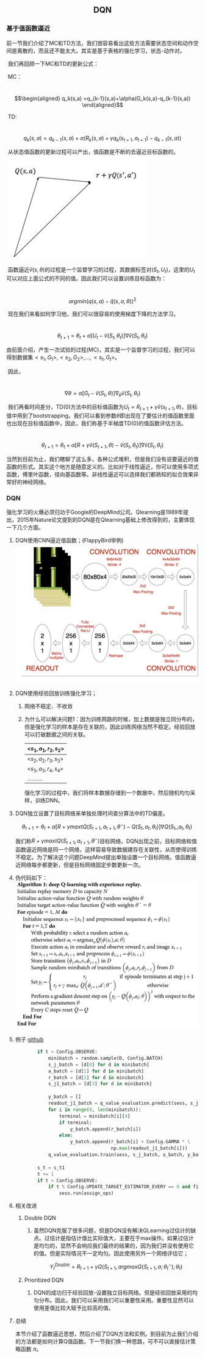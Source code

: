 <center><h2>DQN</h2></center>

### 基于值函数逼近

​	前一节我们介绍了MC和TD方法，我们很容易看出这些方法需要状态空间和动作空间是离散的，而且还不能太大。其实是基于表格的强化学习，状态-动作对。

​	我们再回顾一下MC和TD的更新公式：

​	MC：

​                  $$\begin{aligned} q_k(s,a) =q_{k-1}(s,a)+\alpha(G_k(s,a)-q_{k-1}(s,a)) \end{aligned}$$

​	TD:

​          	$$ q_{k}(s,a) = q_{k-1}(s,a) + \alpha (R_{k}(s,a) + \gamma q_{k}(s_{t+1},a_{t+1})-q_{k-1}(s,a))$$   

​	从状态值函数的更新过程可以产出，值函数是不断的去逼近目标函数的。

![强化学习基本框架](image/image-03-01.png)

​	函数逼近$\hat{v}(s,\theta)$的过程是一个监督学习的过程，其数据标签对$(S_t, U_t)$，这里的$U_t$可以对应上面公式的不同的值。因此我们可以设置训练目标函数为：

​					$$arg   min(q(s,a)-\hat{q}(s,a,\theta))^2$$

​	现在我们来看如何学习他，我们可以很容易的使用梯度下降的方法学习。

​				$$\theta_{t+1}=\theta_{t} + \alpha[U_t - \hat{v}(S_t, \theta_t)]\nabla\hat{v}(S_t, \theta_t)​$$

​	由前面介绍，产生一次试验的过程(MC)，其实是一个监督学习的过程，我们可以得到数据集$<s_1,G_1>, <s_2, G_2>, …, <s_t, G_t>$。

​	因此，

​				$$\nabla\theta = \alpha[G_t - \hat{v}(S_t, \theta)]\nabla_{\theta}\hat{v}(S_t, \theta_t)​$$

​	我们再看时间差分，TD(0)方法中的目标值函数为$U_t = R_{t+1} + \gamma\hat{v}(s_{t+1}, \theta)$，目标值中用到了bootstrapping，我们可以看到参数$\theta$即出现在了要估计的值函数里面也出现在目标值函数中，因此，我们称基于半梯度TD(0)的值函数评估方法。

​			$$\theta_{t+1}=\theta_{t} + \alpha[R  + \gamma\hat{v}(S_{t+1},\theta)- \hat{v}(S_t, \theta_t)]\nabla\hat{v}(S_t, \theta_t)​$$

​	当然到目前为止，我们瞎聊了这么多，各种公式堆积，但是我们没有说要逼近的值函数的形式。其实这个地方是随意定义的。比如对于线性逼近，你可以使用多项式函数，傅里叶函数，径向基函数等。非线性逼近可以选择我们都熟知的拟合效果非常好的神经网络。

###  DQN

​	强化学习的火爆必须归功于Google的DeepMind公司。Qlearning是1989年提出，2015年Nature论文提到的DQN是在Qlearning基础上修改得到的，主要体现一下几个方面。

  1. DQN使用CNN逼近值函数；(FlappyBird举例)
      ![强化学习基本框架](image/image-03-02.png)

  2. DQN使用经验回放训练强化学习；

       1. 网络不稳定、不收敛

       2. 为什么可以解决问题1：因为训练网路的时候，加上数据是独立同分布的，但是强化学习的样本是存在关联的，因此训练网络当然不稳定。经验回放可以打破数据之间的关联。

          | <$s_1, a_1,r_2,s_2$> |
          | -------------------- |
          | <$s_2, a_2,r_3,s_3$> |
          | <$s_3, a_3,r_4,s_4$> |
          | ……….                 |

          强化学习的过程中，我们将样本数据存储到一个数据中，然后随机均匀采样，训练DNN。

  3. DQN独立设置了目标网络来单独处理时间查分算法中的TD偏差。

     $$\theta_{t+1}=\theta_{t} + \alpha[R  + \gamma maxt Q(S_{t+1}, a_{t+1},\theta^-)-Q(S_t, a_t,\theta_t)]\nabla Q(S_t,,a_t, \theta_t)​$$

     我们称$R  + \gamma maxt Q(S_{t+1}, a_{t+1},\theta^-)$目标网络，DQN出现之前，目标网络和值函数逼近网络是同一个网络，这样容易导致数据建存在关联性，从而使得训练不稳定。为了解决这个问题DeepMind提出单独设置一个目标网络。值函数逼近网络每步都更新，但是目标网络固定步数更新一次。

  4. 伪代码如下：
      ![强化学习基本框架](image/image-03-03.png)

  5. 例子  [github](https://github.com/wwbin2017/reinforcement-learning/blob/master/src/third/deep_q_network.py)  

      ```python
              if t > Config.OBSERVE:
                  minibatch = random.sample(D, Config.BATCH)
                  s_j_batch = [d[0] for d in minibatch]
                  a_batch = [d[1] for d in minibatch]
                  r_batch = [d[2] for d in minibatch]
                  s_j1_batch = [d[3] for d in minibatch]
      
                  y_batch = []
                  readout_j1_batch = q_value_evaluation.predict(sess, s_j1_batch)
                  for i in range(0, len(minibatch)):
                      terminal = minibatch[i][4]
                      if terminal:
                          y_batch.append(r_batch[i])
                      else:
                          y_batch.append(r_batch[i] + Config.GAMMA * \
                                         np.max(readout_j1_batch[i]))
                  q_value_evaluation.train(sess, s_j_batch, a_batch, y_batch)
      
              s_t = s_t1
              t += 1
              if t > Config.OBSERVE:
                  if t % Config.UPDATE_TARGET_ESTIMATOR_EVERY == 0 and fix_target:
                      sess.run(assign_ops)
      ```

      

  6. 相关改进

      1. Double DQN

         1. 虽然DQN克服了很多问题，但是DQN没有解决QLearning过估计的缺点。过估计是指估计值比实际值大，主要在于max操作。如果过估计是均匀的，显然不会响应我们最终的结果的，因为我们并没有使用它的值。但是实际情况不一定均匀。因此使用另外一个网络评估它；

            $$Y_{t}^{Double} = R_{t+1} + \gamma Q(S_{t+1},argmaxQ(S_{t+1},a;\theta_t^-);\theta_t )$$

      2. Prioritized DQN

         1. DQN的成功归于经验回放-设置独立目标网络。但是经验回放采用的均匀分布。因此，我们可以采用我们可以重要性采用。重要性显然可以使用差值比较大赋予比较高的值。

  7. 总结

        ​	本节介绍了函数逼近思想，然后介绍了DQN方法和实例。到目前为止我们介绍的方法都是如何计算Q值函数。下一节我们换一种思路，可不可以直接估计策略函数 $\pi​$。
